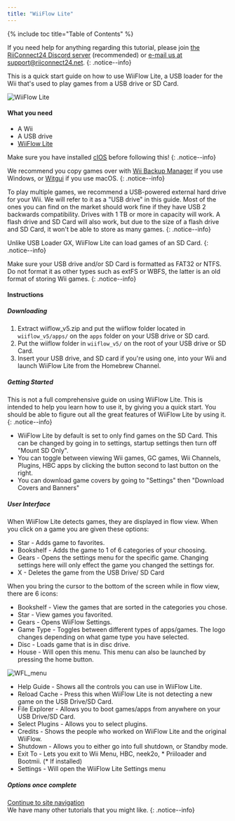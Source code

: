 ```yaml
---
title: "WiiFlow Lite"
---
```


{% include toc title="Table of Contents" %}

If you need help for anything regarding this tutorial, please join [the RiiConnect24 Discord server](https://discord.gg/b4Y7jfD) (recommended) or [e-mail us at support@riiconnect24.net](mailto:support@riiconnect24.net).
{: .notice--info}

This is a quick start guide on how to use WiiFlow Lite, a USB loader for the Wii that's used to play games from a USB drive or SD Card.

![WiiFlow Lite](/images/wiiflowlogo.png)

#### What you need

* A Wii
* A USB drive
* [WiiFlow Lite](https://github.com/Fledge68/WiiFlow_Lite/releases)

Make sure you have installed [cIOS](/cios) before following this!
{: .notice--info}

We recommend you copy games over with [Wii Backup Manager](/wiibackupmanager) if you use Windows, or [Witgui](https://desairem.com/wordpress/category/witgui-download/) if you use macOS.
{: .notice--info}

To play multiple games, we recommend a USB-powered external hard drive for your Wii. We will refer to it as a "USB drive" in this guide. Most of the ones you can find on the market should work fine if they have USB 2 backwards compatibility. Drives with 1 TB or more in capacity will work. A flash drive and SD Card will also work, but due to the size of a flash drive and SD Card, it won't be able to store as many games.
{: .notice--info}

Unlike USB Loader GX, WiiFlow Lite can load games of an SD Card.
{: .notice--info}

Make sure your USB drive and/or SD Card is formatted as FAT32 or NTFS. Do not format it as other types such as extFS or WBFS, the latter is an old format of storing Wii games.
{: .notice--info}

#### Instructions

##### Downloading

1. Extract wiiflow_v5.zip and put the wiiflow folder located in `wiiflow_v5/apps/` on the `apps` folder on your USB drive or SD card.
2. Put the wiiflow folder in `wiiflow_v5/` on the root of your USB drive or SD Card.
3. Insert your USB drive, and SD card if you're using one, into your Wii and launch WiiFlow Lite from the Homebrew Channel.

##### Getting Started

This is not a full comprehensive guide on using WiiFlow Lite. This is intended to help you learn how to use it, by giving you a quick start. You should be able to figure out all the great features of WiiFlow Lite by using it.
{: .notice--info}

* WiiFlow Lite by default is set to only find games on the SD Card. This can be changed by going in to settings, startup settings then turn off "Mount SD Only".
* You can toggle between viewing Wii games, GC games, Wii Channels, Plugins, HBC apps by clicking the button second to last button on the right.
* You can download game covers by going to "Settings" then "Download Covers and Banners"

##### User Interface

When WiiFlow Lite detects games, they are displayed in flow view. When you click on a game you are given these options:

* Star - Adds game to favorites.
* Bookshelf - Adds the game to 1 of 6 categories of your choosing.
* Gears - Opens the settings menu for the specific game. Changing settings here will only effect the game you changed the settings for.
* X - Deletes the game from the USB Drive/ SD Card

When you bring the cursor to the bottom of the screen while in flow view, there are 6 icons:

* Bookshelf - View the games that are sorted in the categories you chose.
* Star - View games you favorited.
* Gears - Opens WiiFlow Settings.
* Game Type - Toggles between different types of apps/games. The logo changes depending on what game type you have selected.
* Disc - Loads game that is in disc drive.
* House - Will open this menu. This menu can also be launched by pressing the home button.

![WFL_menu](/images/WFLmenu.png)

* Help Guide - Shows all the controls you can use in WiiFlow Lite.
* Reload Cache - Press this when WiiFlow Lite is not detecting a new game on the USB Drive/SD Card.
* File Explorer - Allows you to boot games/apps from anywhere on your USB Drive/SD Card.
* Select Plugins - Allows you to select plugins.
* Credits - Shows the people who worked on WiiFlow Lite and the original WiiFlow.
* Shutdown - Allows you to either go into full shutdown, or Standby mode.
* Exit To - Lets you exit to Wii Menu, HBC, neek2o, * Priiloader and Bootmii. (* If installed)
* Settings - Will open the WiiFlow Lite Settings menu

##### Options once complete

[Continue to site navigation](site-navigation)<br> We have many other tutorials that you might like.
{: .notice--info}
